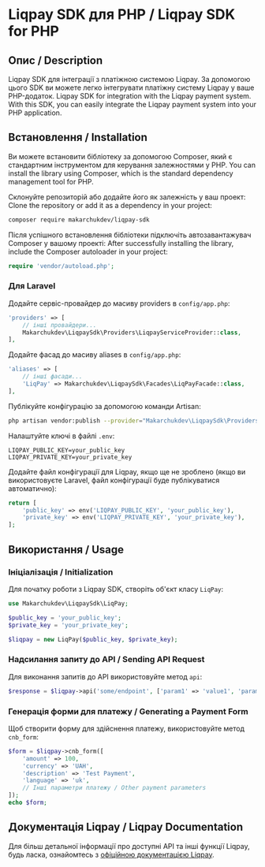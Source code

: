 # Liqpay SDK для PHP / Liqpay SDK for PHP

## Опис / Description
Liqpay SDK для інтеграції з платіжною системою Liqpay. За допомогою цього SDK ви можете легко інтегрувати платіжну систему Liqpay у ваше PHP-додаток.
Liqpay SDK for integration with the Liqpay payment system. With this SDK, you can easily integrate the Liqpay payment system into your PHP application.

## Встановлення / Installation
Ви можете встановити бібліотеку за допомогою Composer, який є стандартним інструментом для керування залежностями у PHP.
You can install the library using Composer, which is the standard dependency management tool for PHP.

Склонуйте репозиторій або додайте його як залежність у ваш проект:
Clone the repository or add it as a dependency in your project:

```bash
composer require makarchukdev/liqpay-sdk
```

Після успішного встановлення бібліотеки підключіть автозавантажувач Composer у вашому проекті:
After successfully installing the library, include the Composer autoloader in your project:

```php
require 'vendor/autoload.php';
```

### Для Laravel
Додайте сервіс-провайдер до масиву providers в `config/app.php`:

```php
'providers' => [
    // інші провайдери...
    Makarchukdev\LiqpaySdk\Providers\LiqpayServiceProvider::class,
],
```

Додайте фасад до масиву aliases в `config/app.php`:

```php
'aliases' => [
    // інші фасади...
    'LiqPay' => Makarchukdev\LiqpaySdk\Facades\LiqPayFacade::class,
],
```

Публікуйте конфігурацію за допомогою команди Artisan:

```bash
php artisan vendor:publish --provider="Makarchukdev\LiqpaySdk\Providers\LiqpayServiceProvider"
```

Налаштуйте ключі в файлі `.env`:

```env
LIQPAY_PUBLIC_KEY=your_public_key
LIQPAY_PRIVATE_KEY=your_private_key
```

Додайте файл конфігурації для Liqpay, якщо ще не зроблено (якщо ви використовуєте Laravel, файл конфігурації буде публікуватися автоматично):

```php
return [
    'public_key' => env('LIQPAY_PUBLIC_KEY', 'your_public_key'),
    'private_key' => env('LIQPAY_PRIVATE_KEY', 'your_private_key'),
];
```

## Використання / Usage

### Ініціалізація / Initialization
Для початку роботи з Liqpay SDK, створіть об'єкт класу `LiqPay`:

```php
use Makarchukdev\LiqpaySdk\LiqPay;

$public_key = 'your_public_key';
$private_key = 'your_private_key';

$liqpay = new LiqPay($public_key, $private_key);
```

### Надсилання запиту до API / Sending API Request
Для виконання запитів до API використовуйте метод `api`:

```php
$response = $liqpay->api('some/endpoint', ['param1' => 'value1', 'param2' => 'value2']);
```

### Генерація форми для платежу / Generating a Payment Form
Щоб створити форму для здійснення платежу, використовуйте метод `cnb_form`:

```php
$form = $liqpay->cnb_form([
    'amount' => 100,
    'currency' => 'UAH',
    'description' => 'Test Payment',
    'language' => 'uk',
    // Інші параметри платежу / Other payment parameters
]);
echo $form;
```

## Документація Liqpay / Liqpay Documentation
Для більш детальної інформації про доступні API та інші функції Liqpay, будь ласка, ознайомтесь з [офіційною документацією Liqpay](https://www.liqpay.ua/documentation).

